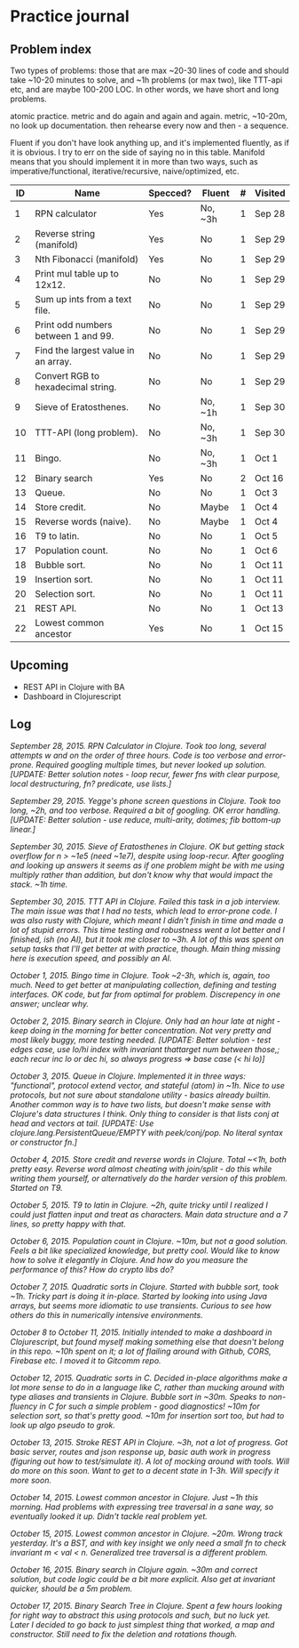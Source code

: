 # Practice journal

## Problem index

Two types of problems: those that are max ~20-30 lines of code and should take
~10-20 minutes to solve, and ~1h problems (or max two), like TTT-api etc, and are
maybe 100-200 LOC. In other words, we have short and long problems.

atomic practice. metric and do again and again and again. metric, ~10-20m, no look
up documentation. then rehearse every now and then - a sequence.

Fluent if you don't have look anything up, and it's implemented fluently, as if
it is obvious. I try to err on the side of saying no in this table. Manifold
means that you should implement it in more than two ways, such as
imperative/functional, iterative/recursive, naive/optimized, etc.

| ID | Name                                | Specced? | Fluent   | # | Visited |
|----|-------------------------------------|----------|----------|---|---------|
|  1 | RPN calculator                      | Yes      | No, ~3h  | 1 | Sep 28  |
|  2 | Reverse string (manifold)           | Yes      | No       | 1 | Sep 29  |
|  3 | Nth Fibonacci (manifold)            | Yes      | No       | 1 | Sep 29  |
|  4 | Print mul table up to 12x12.        | No       | No       | 1 | Sep 29  |
|  5 | Sum up ints from a text file.       | No       | No       | 1 | Sep 29  |
|  6 | Print odd numbers between 1 and 99. | No       | No       | 1 | Sep 29  |
|  7 | Find the largest value in an array. | No       | No       | 1 | Sep 29  |
|  8 | Convert RGB to hexadecimal string.  | No       | No       | 1 | Sep 29  |
|  9 | Sieve of Eratosthenes.              | No       | No, ~1h  | 1 | Sep 30  |
| 10 | TTT-API (long problem).             | No       | No, ~3h  | 1 | Sep 30  |
| 11 | Bingo.                              | No       | No, ~3h  | 1 | Oct  1  |
| 12 | Binary search                       | Yes      | No       | 2 | Oct 16  |
| 13 | Queue.                              | No       | No       | 1 | Oct  3  |
| 14 | Store credit.                       | No       | Maybe    | 1 | Oct  4  |
| 15 | Reverse words (naive).              | No       | Maybe    | 1 | Oct  4  |
| 16 | T9 to latin.                        | No       | No       | 1 | Oct  5  |
| 17 | Population count.                   | No       | No       | 1 | Oct  6  |
| 18 | Bubble sort.                        | No       | No       | 1 | Oct 11  |
| 19 | Insertion sort.                     | No       | No       | 1 | Oct 11  |
| 20 | Selection sort.                     | No       | No       | 1 | Oct 11  |
| 21 | REST API.                           | No       | No       | 1 | Oct 13  |
| 22 | Lowest common ancestor              | Yes      | No       | 1 | Oct 15  |

## Upcoming

- REST API in Clojure with BA
- Dashboard in Clojurescript

## Log

*September 28, 2015. RPN Calculator in Clojure. Took too long, several attempts
w
and on the order of three hours. Code is too verbose and error-prone. Required
googling multiple times, but never looked up solution. [UPDATE: Better solution
notes - loop recur, fewer fns with clear purpose, local destructuring, fn?
predicate, use lists.]*

*September 29, 2015. Yegge's phone screen questions in Clojure. Took too long,
~2h, and too verbose. Required a bit of googling. OK error handling. [UPDATE:
Better solution - use reduce, multi-arity, dotimes; fib bottom-up linear.]*

*September 30, 2015. Sieve of Eratosthenes in Clojure. OK but getting stack
overflow for n > ~1e5 (need ~1e7), despite using loop-recur. After googling and
looking up answers it seems as if one problem might be with me using multiply
rather than addition, but don't know why that would impact the stack. ~1h time.*

*September 30, 2015. TTT API in Clojure. Failed this task in a job interview.
The main issue was that I had no tests, which lead to error-prone code. I was
also rusty with Clojure, which meant I didn't finish in time and made a lot of
stupid errors. This time testing and robustness went a lot better and I
finished, ish (no AI), but it took me closer to ~3h. A lot of this was spent on
setup tasks that I'll get better at with practice, though. Main thing missing
here is execution speed, and possibly an AI.*

*October 1, 2015. Bingo time in Clojure. Took ~2-3h, which is, again, too much.
Need to get better at manipulating collection, defining and testing interfaces.
OK code, but far from optimal for problem. Discrepency in one answer; unclear
why.*

*October 2, 2015. Binary search in Clojure. Only had an hour late at night -
keep doing in the morning for better concentration. Not very pretty and most
likely buggy, more testing needed. [UPDATE: Better solution - test edges case,
use lo/hi index with invariant thattarget num between those,; each recur inc lo
or dec hi, so always progress => base case (< hi lo)]*

*October 3, 2015. Queue in Clojure. Implemented it in three ways: "functional",
protocol extend vector, and stateful (atom) in ~1h. Nice to use protocols, but
not sure about standalone utility - basics already builtin. Another common way
is to have two lists, but doesn't make sense with Clojure's data structures I
think. Only thing to consider is that lists conj at head and vectors at tail.
[UPDATE: Use clojure.lang.PersistentQueue/EMPTY with peek/conj/pop. No literal
syntax or constructor fn.]*

*October 4, 2015. Store credit and reverse words in Clojure. Total ~<1h, both
pretty easy. Reverse word almost cheating with join/split - do this while
writing them yourself, or alternatively do the harder version of this problem.
Started on T9.*

*October 5, 2015. T9 to latin in Clojure. ~2h, quite tricky until I realized I
could just flatten input and treat as characters. Main data structure and a 7
lines, so pretty happy with that.*

*October 6, 2015. Population count in Clojure. ~10m, but not a good solution.
Feels a bit like specialized knowledge, but pretty cool. Would like to know how
to solve it elegantly in Clojure. And how do you measure the performance of
this? How do crypto libs do?*

*October 7, 2015. Quadratic sorts in Clojure. Started with bubble sort, took
~1h. Tricky part is doing it in-place. Started by looking into using Java
arrays, but seems more idiomatic to use transients. Curious to see how others do
this in numerically intensive environments.*

*October 8 to October 11, 2015. Initially intended to make a dashboard in
Clojurescript, but found myself making something else that doesn't belong in
this repo. ~10h spent on it; a lot of flailing around with Github, CORS,
Firebase etc. I moved it to Gitcomm repo.*

*October 12, 2015. Quadratic sorts in C. Decided in-place algorithms make a lot
more sense to do in a language like C, rather than mucking around with type
aliases and transients in Clojure. Bubble sort in ~30m. Speaks to non-fluency in
C for such a simple problem - good diagnostics! ~10m for selection sort, so
that's pretty good. ~10m for insertion sort too, but had to look up algo pseudo
to grok.*

*October 13, 2015. Stroke REST API in Clojure. ~3h, not a lot of progress. Got
basic server, routes and json response up, basic auth work in progress (figuring
out how to test/simulate it). A lot of mocking around with tools. Will do more
on this soon. Want to get to a decent state in 1-3h. Will specify it more soon.*

*October 14, 2015. Lowest common ancestor in Clojure. Just ~1h this morning. Had
problems with expressing tree traversal in a sane way, so eventually looked it
up. Didn't tackle real problem yet.*

*October 15, 2015. Lowest common ancestor in Clojure. ~20m. Wrong track
yesterday. It's a BST, and with key insight we only need a small fn to check
invariant m < val < n. Generalized tree traversal is a different problem.*

*October 16, 2015. Binary search in Clojure again. ~30m and correct solution,
but code logic could be a bit more explicit. Also get at invariant quicker,
should be a 5m problem.*

*October 17, 2015. Binary Search Tree in Clojure. Spent a few hours looking
for right way to abstract this using protocols and such, but no luck yet.
Later I decided to go back to just simplest thing that worked, a map and
constructor. Still need to fix the deletion and rotations though.*
